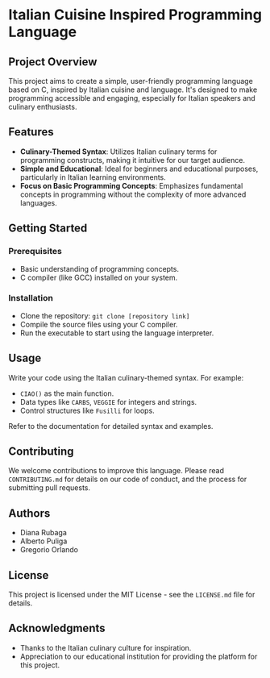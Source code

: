 
# Italian Cuisine Inspired Programming Language

## Project Overview
This project aims to create a simple, user-friendly programming language based on C, inspired by Italian cuisine and language. It's designed to make programming accessible and engaging, especially for Italian speakers and culinary enthusiasts.

## Features
- **Culinary-Themed Syntax**: Utilizes Italian culinary terms for programming constructs, making it intuitive for our target audience.
- **Simple and Educational**: Ideal for beginners and educational purposes, particularly in Italian learning environments.
- **Focus on Basic Programming Concepts**: Emphasizes fundamental concepts in programming without the complexity of more advanced languages.

## Getting Started
### Prerequisites
- Basic understanding of programming concepts.
- C compiler (like GCC) installed on your system.

### Installation
- Clone the repository: `git clone [repository link]`
- Compile the source files using your C compiler.
- Run the executable to start using the language interpreter.

## Usage
Write your code using the Italian culinary-themed syntax. For example:
- `CIAO()` as the main function.
- Data types like `CARBS`, `VEGGIE` for integers and strings.
- Control structures like `Fusilli` for loops.

Refer to the documentation for detailed syntax and examples.

## Contributing
We welcome contributions to improve this language. Please read `CONTRIBUTING.md` for details on our code of conduct, and the process for submitting pull requests.

## Authors
- Diana Rubaga
- Alberto Puliga
- Gregorio Orlando

## License
This project is licensed under the MIT License - see the `LICENSE.md` file for details.

## Acknowledgments
- Thanks to the Italian culinary culture for inspiration.
- Appreciation to our educational institution for providing the platform for this project.
